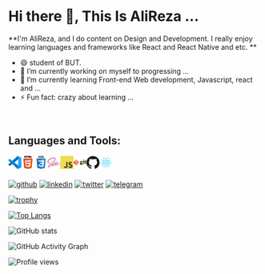 # Hi there 👋, This Is AliReza ...

**I'm AliReza, and I do content on Design and Development. I really enjoy learning languages and frameworks like React and React Native and etc. **


- 😄 student of BUT.
- 🔭 I’m currently working on myself to progressing ... 
- 🌱 I’m currently learning  Front-end Web development, Javascript, react and ... 
- ⚡ Fun fact: crazy about learning ... 

<br />

## Languages and Tools:

<img align="left" alt="Visual Studio Code" width="26px" src="https://raw.githubusercontent.com/github/explore/80688e429a7d4ef2fca1e82350fe8e3517d3494d/topics/visual-studio-code/visual-studio-code.png" />
<img align="left" alt="HTML5" width="26px" src="https://raw.githubusercontent.com/github/explore/80688e429a7d4ef2fca1e82350fe8e3517d3494d/topics/html/html.png" />
<img align="left" alt="CSS3" width="26px" src="https://raw.githubusercontent.com/github/explore/80688e429a7d4ef2fca1e82350fe8e3517d3494d/topics/css/css.png" />
<img align="left" alt="Sass" width="26px" src="https://raw.githubusercontent.com/github/explore/80688e429a7d4ef2fca1e82350fe8e3517d3494d/topics/sass/sass.png" />
<img align="left" alt="JavaScript" width="26px" src="https://raw.githubusercontent.com/github/explore/80688e429a7d4ef2fca1e82350fe8e3517d3494d/topics/javascript/javascript.png" />
<img align="left" alt="Git" width="26px" src="https://raw.githubusercontent.com/github/explore/80688e429a7d4ef2fca1e82350fe8e3517d3494d/topics/git/git.png" />
<img align="left" alt="GitHub" width="26px" src="https://raw.githubusercontent.com/github/explore/78df643247d429f6cc873026c0622819ad797942/topics/github/github.png" />
<img align="left" alt="React" width="26px" src="https://raw.githubusercontent.com/github/explore/80688e429a7d4ef2fca1e82350fe8e3517d3494d/topics/react/react.png" />

<br />
<br />


[<img src='https://cdn.jsdelivr.net/npm/simple-icons@3.0.1/icons/github.svg' alt='github' height='40'>](https://github.com/AliRezaDavuodi)  [<img src='https://cdn.jsdelivr.net/npm/simple-icons@3.0.1/icons/linkedin.svg' alt='linkedin' height='40'>](https://www.linkedin.com/in/https://www.linkedin.com/in/alireza-davuodi-508136216//)  [<img src='https://cdn.jsdelivr.net/npm/simple-icons@3.0.1/icons/twitter.svg' alt='twitter' height='40'>](https://twitter.com/https://twitter.com/AliRezaDavuodi)  [<img src='https://cdn.jsdelivr.net/npm/simple-icons@3.0.1/icons/telegram.svg' alt='telegram' height='40'>](http://t.me//alirezadavuodi)  

[![trophy](https://github-profile-trophy.vercel.app/?username=AliRezaDavuodi)](https://github.com/ryo-ma/github-profile-trophy)

[![Top Langs](https://github-readme-stats.vercel.app/api/top-langs/?username=AliRezaDavuodi)](https://github.com/anuraghazra/github-readme-stats)

![GitHub stats](https://github-readme-stats.vercel.app/api?username=AliRezaDavuodi&show_icons=true&count_private=true)  

![GitHub Activity Graph](https://activity-graph.herokuapp.com/graph?username=AliRezaDavuodi)  

![Profile views](https://gpvc.arturio.dev/AliRezaDavuodi)  

